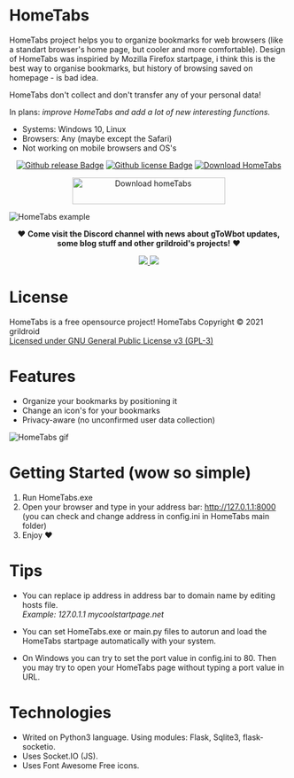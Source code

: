 # HomeTabs
  HomeTabs project helps you to organize bookmarks for web browsers (like a standart browser's home page, but cooler and more comfortable). Design of HomeTabs was inspiried by Mozilla Firefox startpage, i think this is the best way to organise bookmarks, but history of browsing saved on homepage - is bad idea.  
  
  HomeTabs don't collect and don't transfer any of your personal data!  
  
  In plans: *improve HomeTabs and add a lot of new interesting functions.*  
  
  * Systems: Windows 10, Linux
  * Browsers: Any (maybe except the Safari)
  * Not working on mobile browsers and OS's  
  
<p align="center">
<a href="https://github.com/grildroid/HomeTabs/releases"><img src="https://img.shields.io/github/v/release/grildroid/HomeTabs?style=flat-square" alt="Github release Badge"/></a>
<a href="/LICENSE"><img src="https://img.shields.io/github/license/grildroid/HomeTabs?style=flat-square" alt="Github license Badge"/></a>
<a href="https://sourceforge.net/projects/hometabs/files/latest/download"><img alt="Download HomeTabs" src="https://img.shields.io/sourceforge/dt/hometabs.svg" ></a>
</p>

<p align="center">
  <a href="https://sourceforge.net/projects/hometabs/files/latest/download"><img alt="Download homeTabs" src="https://a.fsdn.com/con/app/sf-download-button" width=276 height=48 srcset="https://a.fsdn.com/con/app/sf-download-button?button_size=2x 2x"></a>
</p>
  
  ![HomeTabs example](https://user-images.githubusercontent.com/55492813/118639548-b1e40480-b7e0-11eb-8815-7f474b26a52d.png)
  
<p align="center">
❤️ <b>Come visit the Discord channel with news about gToWbot updates, some blog stuff and other grildroid's projects!</b> ❤️
</p>

<p align="center">
  <a href="https://discord.gg/6ZGDgFjDVm" title="Join grildroid's Discord!">
    <img src="https://img.shields.io/badge/Discord-7289DA?style=for-the-badge&logo=discord&logoColor=white"/>
    <img src="https://img.shields.io/discord/832287844084350979?color=red&label=Discord&style=for-the-badge"/>
  </a>
  <!--<a href="https://t.me/grildroidcave" title="Join grildroid's Telegram!"><img src="https://img.shields.io/badge/-Telegram%20channel-blue?style=for-the-badge&logo=Telegram" alt="Telegram Badge"/></a>-->  
</p>

# License
  HomeTabs is a free opensource project!
  HomeTabs Copyright © 2021 grildroid  
  [Licensed under GNU General Public License v3 (GPL-3)](/LICENSE)  
  
# Features
* Organize your bookmarks by positioning it
* Change an icon's for your bookmarks
* Privacy-aware (no unconfirmed user data collection)

![HomeTabs gif](https://user-images.githubusercontent.com/55492813/118640835-19e71a80-b7e2-11eb-9f4b-730701a526fe.gif)

# Getting Started (wow so simple)
1. Run HomeTabs.exe
2. Open your browser and type in your address bar: http://127.0.1.1:8000 (you can check and change address in config.ini in HomeTabs main folder)
3. Enjoy ❤️

# Tips
* You can replace ip address in address bar to domain name by editing hosts file.  
  *Example: 127.0.1.1  mycoolstartpage.net*  
  
* You can set HomeTabs.exe or main.py files to autorun and load the HomeTabs startpage automatically with your system.
  
* On Windows you can try to set the port value in config.ini to 80. Then you may try to open your HomeTabs page without typing a port value in URL.  
  
# Technologies
* Writed on Python3 language. Using modules: Flask, Sqlite3, flask-socketio.
* Uses Socket.IO (JS).
* Uses Font Awesome Free icons.

